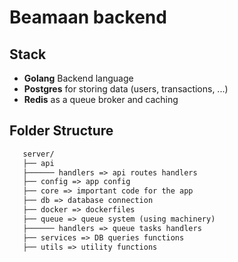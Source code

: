 # Beamaan backend

## Stack

- **Golang** Backend language
- **Postgres** for storing data (users, transactions, ...)
- **Redis** as a queue broker and caching

## Folder Structure

```txt
   server/
   ├── api
   ├────── handlers => api routes handlers
   ├── config => app config
   ├── core => important code for the app
   ├── db => database connection
   ├── docker => dockerfiles
   ├── queue => queue system (using machinery)
   ├────── handlers => queue tasks handlers
   ├── services => DB queries functions
   ├── utils => utility functions 
```
